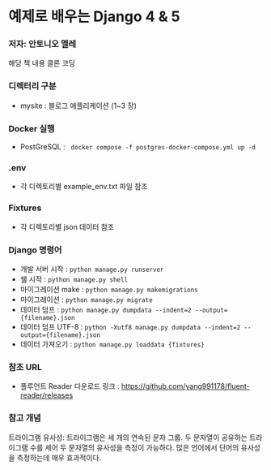 # 예제로 배우는 Django 4 & 5
### 저자: 안토니오 멜레

해당 책 내용 클론 코딩

### 디렉터리 구분
- mysite : 블로그 애플리케이션 (1~3 장)

### Docker 실행
- PostGreSQL : ` docker compose -f postgres-docker-compose.yml up -d`

### .env
- 각 디렉토리별 example_env.txt 파일 참조

### Fixtures
- 각 디렉토리별 json 데이터 참조

### Django 명령어
- 개발 서버 시작 : `python manage.py runserver`
- 쉘 시작 : `python manage.py shell`
- 마이그레이션 make : `python manage.py makemigrations`
- 마이그레이션 : `python manage.py migrate`
- 데이터 덤프 : `python manage.py dumpdata --indent=2 --output={filename}.json`
- 데이터 덤프 UTF-8 : `python -Xutf8 manage.py dumpdata --indent=2 --output={filename}.json`
- 데이터 가져오기 : `python manage.py loaddata {fixtures}`

### 참조 URL
- 플루언트 Reader 다운로드 링크 : https://github.com/yang991178/fluent-reader/releases

### 참고 개념
트라이그램 유사성: 트라이그램은 세 개의 연속된 문자 그룹.
두 문자열이 공유하는 트라이그램 수를 세어 두 문자열의 유사성을 측정이 가능하다.
많은 언어에서 단어의 유사성을 측정하는데 매우 효과적이다.
